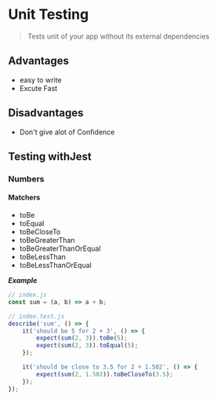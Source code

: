 # Unit Testing

> Tests unit of your app without its external dependencies

## Advantages

-   easy to write
-   Excute Fast

## Disadvantages

-   Don't give alot of Confidence

## Testing withJest

### Numbers

#### Matchers

-   toBe
-   toEqual
-   toBeCloseTo
-   toBeGreaterThan
-   toBeGreaterThanOrEqual
-   toBeLessThan
-   toBeLessThanOrEqual

**_Example_**

```js
// index.js
const sum = (a, b) => a + b;
```

```js
// index.test.js
describe('sum', () => {
    it('should be 5 for 2 + 3', () => {
        expect(sum(2, 3)).toBe(5);
        expect(sum(2, 3)).toEqual(5);
    });

    it('should be close to 3.5 for 2 + 1.502', () => {
        expect(sum(2, 1.502)).toBeCloseTo(3.5);
    });
});
```

